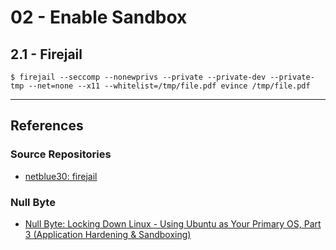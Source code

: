 # 02 - Enable Sandbox

## 2.1 - Firejail

```
$ firejail --seccomp --nonewprivs --private --private-dev --private-tmp --net=none --x11 --whitelist=/tmp/file.pdf evince /tmp/file.pdf
```

---
## References

### Source Repositories

- [netblue30: firejail](https://github.com/netblue30/firejail)

### Null Byte

- [Null Byte: Locking Down Linux - Using Ubuntu as Your Primary OS, Part 3 (Application Hardening & Sandboxing)](https://null-byte.wonderhowto.com/how-to/locking-down-linux-using-ubuntu-as-your-primary-os-part-3-application-hardening-sandboxing-0185710/)